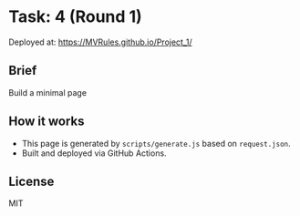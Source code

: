 # Task: 4 (Round 1)

Deployed at: https://MVRules.github.io/Project_1/

## Brief
Build a minimal page

## How it works
- This page is generated by `scripts/generate.js` based on `request.json`.
- Built and deployed via GitHub Actions.

## License
MIT
